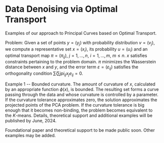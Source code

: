 # Data Denoising via Optimal Transport

Examples of our approach to Principal Curves based on Optimal Transport.

Problem: Given a set of points $y=(y_j)$ with probability distribution $v=(v_j)$, we compute a representative set $x=(x_i)$, its probability $u=(u_i)$ and an optimal transport map $\pi=(\pi_{ij})$, $j=1,\ldots,n$, $i=1,\ldots,m$, $m\leq n$. $x$ satisfies constraints pertaining to the problem domain. $\pi$ minimizes the Wasserstein distance between $x$ and $y$, and the error term $\varepsilon=(\varepsilon_{ij})$ satisfies the orthogonality condition $\sum{i} \sum{j} pi_{ij} x_j e_{ij} = 0$.

Example 1 -- Bounded curvature. The amount of curvature of $x$, calculated by an appropriate function $\phi(x)$, is bounded. The resulting set forms a curve passing through the data and whose curvature is controlled by a parameter. If the curvature tolerance approximates zero, the solution approximates the projected points of the PCA problem. If the curvature tolerance is big enough that it becomes non-binding, the problem becomes equivalent to the $K$-means. Details, theoretical support and additional examples will be published by June, 2024.

Foundational paper and theoretical support to be made public soon. Other examples may be added.
